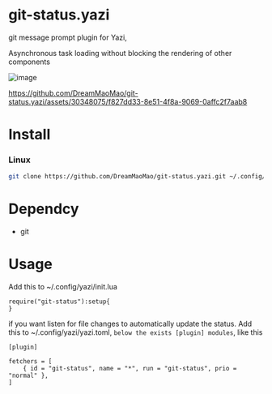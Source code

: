 # git-status.yazi
git message prompt plugin for Yazi,

Asynchronous task loading without blocking the rendering of other components

![image](https://github.com/DreamMaoMao/git-status.yazi/assets/30348075/3a95e25a-cf0e-4f03-8d92-e7c9cc0767bb)




https://github.com/DreamMaoMao/git-status.yazi/assets/30348075/f827dd33-8e51-4f8a-9069-0affc2f7aab8



# Install 

### Linux

```bash
git clone https://github.com/DreamMaoMao/git-status.yazi.git ~/.config/yazi/plugins/git-status.yazi
```

# Dependcy
- git

# Usage 

Add this to ~/.config/yazi/init.lua

```
require("git-status"):setup{
}
```
if you want listen for file changes to automatically update the status.
Add this to ~/.config/yazi/yazi.toml, `below the exists [plugin] modules`, like this
```
[plugin]

fetchers = [
	{ id = "git-status", name = "*", run = "git-status", prio = "normal" },
]
```
